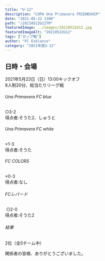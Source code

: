 ```yaml
---
title: "U-12"
description: "COPA Una Primavera FRIENDSHIP"
date: "2021-05-22 1300"
path: "/20210522U12TM"
featuredImage: ../images/20210522U12.jpg
featuredImageAlt: "20210522U12"
tags: ["カップ戦"]
author: "FC Esblanco"
category: "2021年度U-12"
---
```


## 日時・会場

2021年5月23日（日）13:00キックオフ  
8人制20分、総当たりリーグ戦    

<script src="https://adm.shinobi.jp/s/f9835040bccb6582c56df68b8f5ecca7"></script>


###### Una Primavera FC blue
○3-2  
得点者:そうた2、しゅうと 

###### Una Primavera FC white 
×1-3   
得点者:そうた 

###### FC COLORS 
×0-3    
得点者:なし

###### FCレパード
 ○2-0  
得点者:そうた2 

###### 結果
2位（全5チーム中）

関係者の皆様、ありがとうございました。

